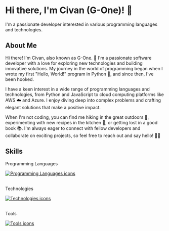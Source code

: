 # Hi there, I'm Civan (G-One)! 👋

I'm a passionate developer interested in various programming languages and technologies.

## About Me

Hi there! I'm Civan, also known as G-One. 👋 I'm a passionate software developer with a love for exploring new technologies and building innovative solutions. My journey in the world of programming began when I wrote my first "Hello, World!" program in Python 🐍, and since then, I've been hooked.

I have a keen interest in a wide range of programming languages and technologies, from Python and JavaScript to cloud computing platforms like AWS ☁️ and Azure. I enjoy diving deep into complex problems and crafting elegant solutions that make a positive impact.

When I'm not coding, you can find me hiking in the great outdoors 🌳, experimenting with new recipes in the kitchen 🍳, or getting lost in a good book 📚. I'm always eager to connect with fellow developers and collaborate on exciting projects, so feel free to reach out and say hello! 👨‍💻


## Skills

<div>
  <p>Programming Languages</p>
  <a href="https://skillicons.dev">
    <img src="https://skillicons.dev/icons?i=python,bash,css,javascript,c#,cpp,php,typescript" alt="Programming Languages icons" />
  </a>
</div>
<br>
<div>
  <p>Technologies</p>
  <a href="https://skillicons.dev">
    <img src="https://skillicons.dev/icons?i=azure,cloudflare,d3,dotnet,gcp,react" alt="Technologies icons" />
  </a>
</div>
<br>
<div>
  <p>Tools</p>
  <a href="https://skillicons.dev">
    <img src="https://skillicons.dev/icons?i=aws,bootstrap,git,github,htmx,java,jquery,kubernetes,mongodb,nodejs,apple,windows" alt="Tools icons" />
  </a>
</div>



